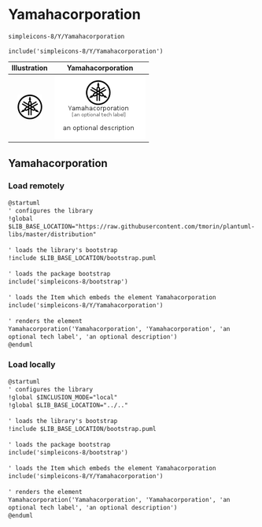 # Yamahacorporation


```text
simpleicons-8/Y/Yamahacorporation
```

```text
include('simpleicons-8/Y/Yamahacorporation')
```



| Illustration | Yamahacorporation |
| :---: | :---: |
| ![illustration for Illustration](../../simpleicons-8/Y/Yamahacorporation.png) | ![illustration for Yamahacorporation](../../simpleicons-8/Y/Yamahacorporation.Local.png) |




## Yamahacorporation

### Load remotely
```plantuml
@startuml
' configures the library
!global $LIB_BASE_LOCATION="https://raw.githubusercontent.com/tmorin/plantuml-libs/master/distribution"

' loads the library's bootstrap
!include $LIB_BASE_LOCATION/bootstrap.puml

' loads the package bootstrap
include('simpleicons-8/bootstrap')

' loads the Item which embeds the element Yamahacorporation
include('simpleicons-8/Y/Yamahacorporation')

' renders the element
Yamahacorporation('Yamahacorporation', 'Yamahacorporation', 'an optional tech label', 'an optional description')
@enduml
```

### Load locally
```plantuml
@startuml
' configures the library
!global $INCLUSION_MODE="local"
!global $LIB_BASE_LOCATION="../.."

' loads the library's bootstrap
!include $LIB_BASE_LOCATION/bootstrap.puml

' loads the package bootstrap
include('simpleicons-8/bootstrap')

' loads the Item which embeds the element Yamahacorporation
include('simpleicons-8/Y/Yamahacorporation')

' renders the element
Yamahacorporation('Yamahacorporation', 'Yamahacorporation', 'an optional tech label', 'an optional description')
@enduml
```


